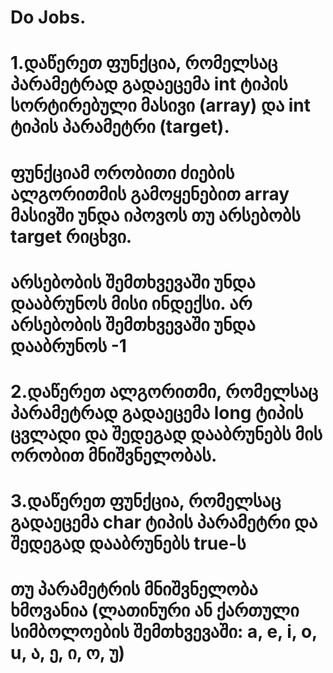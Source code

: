 # Do Jobs.
# 1.დაწერეთ ფუნქცია, რომელსაც პარამეტრად გადაეცემა int ტიპის სორტირებული მასივი (array) და int ტიპის პარამეტრი (target).
# ფუნქციამ ორობითი ძიების ალგორითმის გამოყენებით array მასივში უნდა იპოვოს თუ არსებობს target რიცხვი. 
# არსებობის შემთხვევაში უნდა დააბრუნოს მისი ინდექსი. არ არსებობის შემთხვევაში უნდა დააბრუნოს -1
# 2.დაწერეთ ალგორითმი, რომელსაც პარამეტრად გადაეცემა long ტიპის ცვლადი და შედეგად დააბრუნებს მის ორობით მნიშვნელობას.
# 3.დაწერეთ ფუნქცია, რომელსაც გადაეცემა char ტიპის პარამეტრი და შედეგად დააბრუნებს true-ს 
# თუ პარამეტრის მნიშვნელობა ხმოვანია (ლათინური ან ქართული სიმბოლოების შემთხვევაში: a, e, i, o, u, ა, ე, ი, ო, უ)
